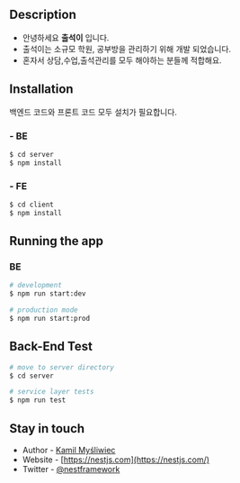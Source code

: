 
## Description

* 안녕하세요 **출석이** 입니다.
* 출석이는 소규모 학원, 공부방을 관리하기 위해 개발 되었습니다.
* 혼자서 상담,수업,출석관리를 모두 해야하는 분들께 적합해요.


## Installation
백엔드 코드와 프론트 코드 모두 설치가 필요합니다.
### - BE
```bash       
$ cd server
$ npm install
```
### - FE
```bash       
$ cd client
$ npm install
```

## Running the app

### BE
```bash
# development
$ npm run start:dev

# production mode
$ npm run start:prod
```

## Back-End Test

```bash
# move to server directory
$ cd server

# service layer tests
$ npm run test
```

## Stay in touch

- Author - [Kamil Myśliwiec](https://kamilmysliwiec.com)
- Website - [https://nestjs.com](https://nestjs.com/)
- Twitter - [@nestframework](https://twitter.com/nestframework)

